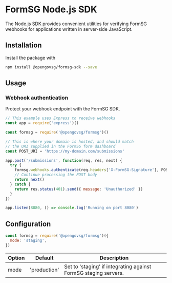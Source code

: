 # FormSG Node.js SDK

The Node.js SDK provides convenient utilities for verifying FormSG webhooks for applications written in server-side JavaScript.

## Installation

Install the package with

```bash
npm install @opengovsg/formsg-sdk --save
```

## Usage

### Webhook authentication

Protect your webhook endpoint with the FormSG SDK.

```javascript
// This example uses Express to receive webhooks
const app = require('express')()

const formsg = require('@opengovsg/formsg')()

// This is where your domain is hosted, and should match
// the URI supplied in the FormSG form dashboard
const POST_URI = 'https://my-domain.com/submissions'

app.post('/submissions', function(req, res, next) {
  try {
    formsg.webhooks.authenticate(req.headers['X-FormSG-Signature'], POST_URI)
    // Continue processing the POST body
    return next()
  } catch {
    return res.status(401).send({ message: 'Unauthorized' })
  }
})

app.listen(8080, () => console.log('Running on port 8080')
```

## Configuration

```javascript
const formsg = require('@opengovsg/formsg')({
  mode: 'staging',
})
```

| Option | Default      | Description                                                     |
|--------|--------------|-----------------------------------------------------------------|
| mode   | 'production' | Set to 'staging' if integrating against FormSG staging servers. |
